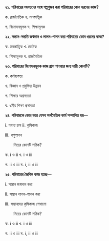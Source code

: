 **২১. পরিবারের সদস্যদের সঙ্গে গল্পগুজব করা পরিবারের কোন ধরনের কাজ?**

ক. রাজনৈতিক খ. মনস্তাত্ত্বিক

গ. বিনোদনমূলক ঘ. শিক্ষামূলক

**২২. সন্তান-সন্ততি জন্মদান ও লালন–পালন করা পরিবারের কোন ধরনের কাজ?**

ক. মনস্তাত্ত্বিক খ. জৈবিক 

গ. শিক্ষামূলক ঘ. রাজনৈতিক

**২৩. পরিবারের বিনোদনমূলক কাজ হ্রাস পাওয়ার জন্য দায়ী কোনটি?**

ক. কর্মব্যস্ততা

খ. বিজ্ঞান ও প্রযুক্তির উন্নয়ন

গ. শিক্ষার অগ্রসরতা 

ঘ. ধর্মীয় শিক্ষা প্রসারতা

**২৪. পরিবারকে কেন্দ্র করে যেসব অর্থনৈতিক কার্য সম্পাদিত হয়—**

i\. মৎস্য চাষ ii. কৃষিকাজ

iii\. পশুপালন

       নিচের কোনটি সঠিক?

ক. i ও ii খ. i ও iii

গ. ii ও iii ঘ. i, ii ও iii

**২৫. পরিবারের জৈবিক কাজ হচ্ছে—**

i\. সন্তান জন্মদান করা

ii\. সন্তান লালন-পালন করা

iii\. সন্তানদের কৃষিকাজ শেখানো

       নিচের কোনটি সঠিক?

ক. i ও ii খ. i ও iii

গ. ii ও iii ঘ. i, ii ও iii
